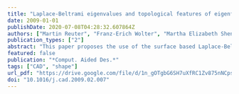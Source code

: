 ```yaml
---
title: "Laplace-Beltrami eigenvalues and topological features of eigenfunctions for statistical shape analysis"
date: 2009-01-01
publishDate: 2020-07-08T04:28:32.607864Z
authors: ["Martin Reuter", "Franz-Erich Wolter", "Martha Elizabeth Shenton", "Marc Niethammer"]
publication_types: ["2"]
abstract: "This paper proposes the use of the surface based Laplace-Beltrami and the volumetric Laplace eigenvalues and -functions as shape descriptors for the comparison and analysis of shapes. These spectral measures are isometry invariant and therefore allow for shape comparisons with minimal shape pre-processing. In particular, no registration, mapping, or remeshing is necessary. The discriminatory power of the 2D surface and 3D solid methods is demonstrated on a population of female caudate nuclei (a subcortical gray matter structure of the brain, involved in memory function, emotion processing, and learning) of normal control subjects and of subjects with schizotypal personality disorder. The behavior and properties of the Laplace-Beltrami eigenvalues and -functions are discussed extensively for both the Dirichlet and Neumann boundary condition showing advantages of the Neumann vs. the Dirichlet spectra in 3D. Furthermore, topological analyses employing the Morse-Smale complex (on the surfaces) and the Reeb graph (in the solids) are performed on selected eigenfunctions, yielding shape descriptors, that are capable of localizing geometric properties and detecting shape differences by indirectly registering topological features such as critical points, level sets and integral lines of the gradient field across subjects. The use of these topological features of the Laplace-Beltrami eigenfunctions in 2D and 3D for statistical shape analysis is novel."
featured: false
publication: "*Comput. Aided Des.*"
tags: ["CAD", "shape"]
url_pdf: "https://drive.google.com/file/d/1n_gOTgbG6SH7uXfRC1Zv875nNCpsRGHv"
doi: "10.1016/j.cad.2009.02.007"
---
```


